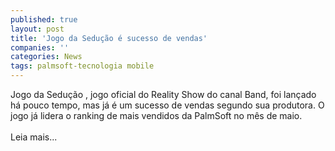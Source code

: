 ```yaml
---
published: true
layout: post
title: 'Jogo da Sedução é sucesso de vendas'
companies: ''
categories: News
tags: palmsoft-tecnologia mobile
---
```

Jogo da Sedu&ccedil;&atilde;o
, jogo oficial do Reality Show do canal Band, foi lan&ccedil;ado h&aacute; pouco tempo, mas j&aacute; &eacute; um sucesso de vendas segundo sua produtora. O jogo j&aacute; lidera o ranking de mais vendidos da PalmSoft 
no m&ecirc;s de maio.<br /><br />Leia mais...


